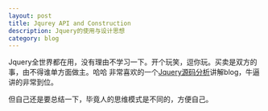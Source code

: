 ```yaml
---
layout: post
title: Jqurey API and Construction
description: Jquery的使用与设计思想
category: blog
---
```


Jquery全世界都在用，没有理由不学习一下。开个玩笑，逗你玩。买卖是双方的事，由不得谁单方面做主。哈哈
非常喜欢的一个[Jquery源码分析][1]讲解blog，牛逼讲的非常到位。

但自己还是要总结一下，毕竟人的思维模式是不同的，方便自己。


[1]: http://www.cnblogs.com/aaronjs/category/511281.html
